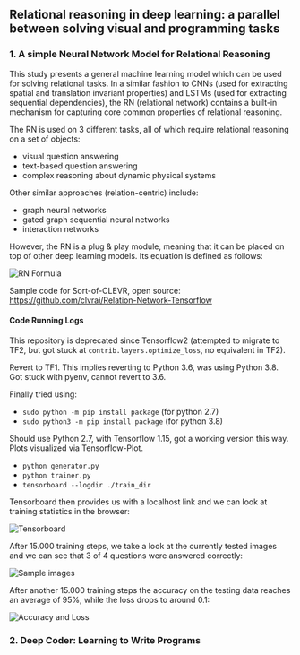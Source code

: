 ## Relational reasoning in deep learning: a parallel between solving visual and programming tasks

### 1. A simple Neural Network Model for Relational Reasoning

This study presents a general machine learning model which can be used for solving relational tasks. In a similar fashion to CNNs (used for extracting spatial and translation invariant properties) and LSTMs (used for extracting sequential dependencies), the RN (relational network) contains a built-in mechanism for capturing core common properties of relational reasoning.

The RN is used on 3 different tasks, all of which require relational reasoning on a set of objects:

- visual question answering
- text-based question answering
- complex reasoning about dynamic physical systems

Other similar approaches (relation-centric) include:

- graph neural networks
- gated graph sequential neural networks
- interaction networks

However, the RN is a plug & play module, meaning that it can be placed on top of other deep learning models. Its equation is defined as follows:

![RN Formula](https://raw.githubusercontent.com/perticascatalin/Research/master/RelationalPROG/images/formula.png)

Sample code for Sort-of-CLEVR, open source: https://github.com/clvrai/Relation-Network-Tensorflow

#### Code Running Logs

This repository is deprecated since Tensorflow2 (attempted to migrate to TF2, but got stuck at `contrib.layers.optimize_loss`, no equivalent in TF2).

Revert to TF1. This implies reverting to Python 3.6, was using Python 3.8. Got stuck with pyenv, cannot revert to 3.6.

Finally tried using:

- `sudo python -m pip install package` (for python 2.7)
- `sudo python3 -m pip install package` (for python 3.8)

Should use Python 2.7, with Tensorflow 1.15, got a working version this way. Plots visualized via Tensorflow-Plot.

- `python generator.py`
- `python trainer.py`
- `tensorboard --logdir ./train_dir`

Tensorboard then provides us with a localhost link and we can look at training statistics in the browser:

![Tensorboard](https://raw.githubusercontent.com/perticascatalin/Research/master/RelationalPROG/images/tensorboard.png)

After 15.000 training steps, we take a look at the currently tested images and we can see that 3 of 4 questions were answered correctly:

![Sample images](https://raw.githubusercontent.com/perticascatalin/Research/master/RelationalPROG/images/samples.png)

After another 15.000 training steps the accuracy on the testing data reaches an average of 95%, while the loss drops to around 0.1:

![Accuracy and Loss](https://raw.githubusercontent.com/perticascatalin/Research/master/RelationalPROG/images/loss_acc.png)

### 2. Deep Coder: Learning to Write Programs